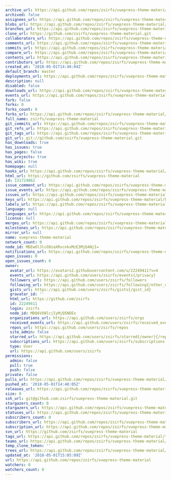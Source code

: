 ```yaml
---
archive_url: https://api.github.com/repos/zsirfs/vuepress-theme-material/{archive_format}{/ref}
archived: false
assignees_url: https://api.github.com/repos/zsirfs/vuepress-theme-material/assignees{/user}
blobs_url: https://api.github.com/repos/zsirfs/vuepress-theme-material/git/blobs{/sha}
branches_url: https://api.github.com/repos/zsirfs/vuepress-theme-material/branches{/branch}
clone_url: https://github.com/zsirfs/vuepress-theme-material.git
collaborators_url: https://api.github.com/repos/zsirfs/vuepress-theme-material/collaborators{/collaborator}
comments_url: https://api.github.com/repos/zsirfs/vuepress-theme-material/comments{/number}
commits_url: https://api.github.com/repos/zsirfs/vuepress-theme-material/commits{/sha}
compare_url: https://api.github.com/repos/zsirfs/vuepress-theme-material/compare/{base}...{head}
contents_url: https://api.github.com/repos/zsirfs/vuepress-theme-material/contents/{+path}
contributors_url: https://api.github.com/repos/zsirfs/vuepress-theme-material/contributors
created_at: '2018-05-01T14:48:04Z'
default_branch: master
deployments_url: https://api.github.com/repos/zsirfs/vuepress-theme-material/deployments
description: null
disabled: false
downloads_url: https://api.github.com/repos/zsirfs/vuepress-theme-material/downloads
events_url: https://api.github.com/repos/zsirfs/vuepress-theme-material/events
fork: false
forks: 0
forks_count: 0
forks_url: https://api.github.com/repos/zsirfs/vuepress-theme-material/forks
full_name: zsirfs/vuepress-theme-material
git_commits_url: https://api.github.com/repos/zsirfs/vuepress-theme-material/git/commits{/sha}
git_refs_url: https://api.github.com/repos/zsirfs/vuepress-theme-material/git/refs{/sha}
git_tags_url: https://api.github.com/repos/zsirfs/vuepress-theme-material/git/tags{/sha}
git_url: git://github.com/zsirfs/vuepress-theme-material.git
has_downloads: true
has_issues: true
has_pages: false
has_projects: true
has_wiki: true
homepage: null
hooks_url: https://api.github.com/repos/zsirfs/vuepress-theme-material/hooks
html_url: https://github.com/zsirfs/vuepress-theme-material
id: 131724862
issue_comment_url: https://api.github.com/repos/zsirfs/vuepress-theme-material/issues/comments{/number}
issue_events_url: https://api.github.com/repos/zsirfs/vuepress-theme-material/issues/events{/number}
issues_url: https://api.github.com/repos/zsirfs/vuepress-theme-material/issues{/number}
keys_url: https://api.github.com/repos/zsirfs/vuepress-theme-material/keys{/key_id}
labels_url: https://api.github.com/repos/zsirfs/vuepress-theme-material/labels{/name}
language: null
languages_url: https://api.github.com/repos/zsirfs/vuepress-theme-material/languages
license: null
merges_url: https://api.github.com/repos/zsirfs/vuepress-theme-material/merges
milestones_url: https://api.github.com/repos/zsirfs/vuepress-theme-material/milestones{/number}
mirror_url: null
name: vuepress-theme-material
network_count: 0
node_id: MDEwOlJlcG9zaXRvcnkxMzE3MjQ4NjI=
notifications_url: https://api.github.com/repos/zsirfs/vuepress-theme-material/notifications{?since,all,participating}
open_issues: 0
open_issues_count: 0
owner:
  avatar_url: https://avatars2.githubusercontent.com/u/22249411?v=4
  events_url: https://api.github.com/users/zsirfs/events{/privacy}
  followers_url: https://api.github.com/users/zsirfs/followers
  following_url: https://api.github.com/users/zsirfs/following{/other_user}
  gists_url: https://api.github.com/users/zsirfs/gists{/gist_id}
  gravatar_id: ''
  html_url: https://github.com/zsirfs
  id: 22249411
  login: zsirfs
  node_id: MDQ6VXNlcjIyMjQ5NDEx
  organizations_url: https://api.github.com/users/zsirfs/orgs
  received_events_url: https://api.github.com/users/zsirfs/received_events
  repos_url: https://api.github.com/users/zsirfs/repos
  site_admin: false
  starred_url: https://api.github.com/users/zsirfs/starred{/owner}{/repo}
  subscriptions_url: https://api.github.com/users/zsirfs/subscriptions
  type: User
  url: https://api.github.com/users/zsirfs
permissions:
  admin: false
  pull: true
  push: false
private: false
pulls_url: https://api.github.com/repos/zsirfs/vuepress-theme-material/pulls{/number}
pushed_at: '2018-05-01T14:48:05Z'
releases_url: https://api.github.com/repos/zsirfs/vuepress-theme-material/releases{/id}
size: 0
ssh_url: git@github.com:zsirfs/vuepress-theme-material.git
stargazers_count: 0
stargazers_url: https://api.github.com/repos/zsirfs/vuepress-theme-material/stargazers
statuses_url: https://api.github.com/repos/zsirfs/vuepress-theme-material/statuses/{sha}
subscribers_count: 0
subscribers_url: https://api.github.com/repos/zsirfs/vuepress-theme-material/subscribers
subscription_url: https://api.github.com/repos/zsirfs/vuepress-theme-material/subscription
svn_url: https://github.com/zsirfs/vuepress-theme-material
tags_url: https://api.github.com/repos/zsirfs/vuepress-theme-material/tags
teams_url: https://api.github.com/repos/zsirfs/vuepress-theme-material/teams
temp_clone_token: ''
trees_url: https://api.github.com/repos/zsirfs/vuepress-theme-material/git/trees{/sha}
updated_at: '2018-05-01T15:05:09Z'
url: https://api.github.com/repos/zsirfs/vuepress-theme-material
watchers: 0
watchers_count: 0
---
```


